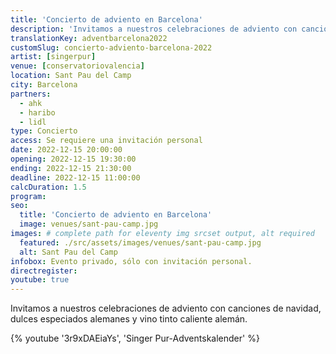 ```yaml
---
title: 'Concierto de adviento en Barcelona'
description: 'Invitamos a nuestros celebraciones de adviento con canciones de navidad, dulces especiados alemanes y vino tinto caliente alemán.'
translationKey: adventbarcelona2022
customSlug: concierto-adviento-barcelona-2022
artist: [singerpur]
venue: [conservatoriovalencia]
location: Sant Pau del Camp
city: Barcelona
partners:
  - ahk
  - haribo
  - lidl
type: Concierto
access: Se requiere una invitación personal
date: 2022-12-15 20:00:00
opening: 2022-12-15 19:30:00
ending: 2022-12-15 21:30:00
deadline: 2022-12-15 11:00:00
calcDuration: 1.5
program:
seo:
  title: 'Concierto de adviento en Barcelona'
  image: venues/sant-pau-camp.jpg
images: # complete path for eleventy img srcset output, alt required
  featured: ./src/assets/images/venues/sant-pau-camp.jpg
  alt: Sant Pau del Camp
infobox: Evento privado, sólo con invitación personal.
directregister:
youtube: true
---
```


Invitamos a nuestros celebraciones de adviento con canciones de navidad, dulces especiados alemanes y vino tinto caliente alemán.

{% youtube '3r9xDAEiaYs', 'Singer Pur-Adventskalender' %}
